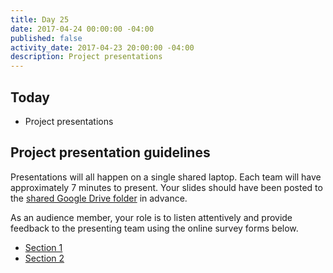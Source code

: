 ```yaml
---
title: Day 25
date: 2017-04-24 00:00:00 -04:00
published: false
activity_date: 2017-04-23 20:00:00 -04:00
description: Project presentations
---
```


## Today

  * Project presentations


## Project presentation guidelines

Presentations will all happen on a single shared laptop. Each team will have
approximately 7 minutes to present. Your slides should have been posted to the
[shared Google Drive
folder](https://drive.google.com/folderview?id=0B9WhE_eKaHEbUEhROTY1MEZYbGs&usp=sharing)
in advance.

As an audience member, your role is to listen attentively and provide feedback
to the presenting team using the online survey forms below.

* [Section 1](http://goo.gl/forms/KJkpyJh784)
* [Section 2](http://goo.gl/forms/0Ctf0A1IbR)
